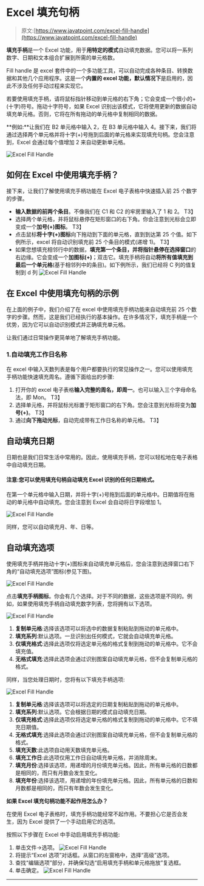 # Excel 填充句柄

> 原文:[https://www.javatpoint.com/excel-fill-handle](https://www.javatpoint.com/excel-fill-handle)

**填充手柄**是一个 Excel 功能，用于**用特定的模式**自动填充数据。您可以将一系列数字、日期和文本组合扩展到所需的单元格数。

Fill handle 是 excel 套件中的一个多功能工具，可以自动完成各种条目、转换数据和其他几个应用程序。这是一个**内置的 excel 功能，默认情况下**是启用的，因此不涉及任何手动过程来实现它。

若要使用填充手柄，请将鼠标指针移动到单元格的右下角；它会变成一个很小的+(十字)符号。拖动十字符号，如果 Excel 识别出该模式，它将使用更新的数据自动填充单元格。否则，它将在所有拖动的单元格中复制相同的数据。

**例如:**让我们在 B2 单元格中输入 2，在 B3 单元格中输入 4。接下来，我们将通过选择两个单元格并将十字(+)号拖到后面的单元格来实现填充句柄。您会注意到，Excel 会通过每个值增加 2 来自动更新单元格。

![Excel Fill Handle](img/f663f5625433faaf0f04bed3d9182831.png)

## 如何在 Excel 中使用填充手柄？

接下来，让我们了解使用填充手柄功能在 Excel 电子表格中快速插入前 25 个数字的步骤。

*   **输入数据的前两个条目**。不像我们在 C1 和 C2 的牢房里输入了 1 和 2。
    T3】
*   选择两个单元格，并将鼠标悬停在矩形窗口的右下角。你会注意到光标会立即变成一个**加号(+)图标**。
    T3】
*   点击鼠标**将十字(+)图标**向下拖动到下面的单元格，直到到达第 25 个值。如下例所示，excel 将自动识别填充前 25 个条目的模式(递增 1)。
    T3】
*   如果您想填充相邻行中的数据，**填充第一个条目，并将指针悬停在选择窗口**的右边缘。它会变成一个**加图标(+)**；双击它。填充手柄将自动**将所有值填充到最后一个单元格**(基于相邻列中的条目)。如下例所示，我们已经将 C 列的值复制到 d 列
    ![Excel Fill Handle](img/51853d77f8eaf7957c92875f10b65161.png)

## 在 Excel 中使用填充句柄的示例

在上面的例子中，我们介绍了在 excel 中使用填充手柄功能来自动填充前 25 个数字的步骤。然而，这是我们已经执行的基本操作。在许多情况下，填充手柄是一个优势，因为它可以自动识别模式并正确填充单元格。

让我们通过日常操作更简单地了解填充手柄功能。

### 1.自动填充工作日名称

在 excel 中输入天数列表是每个用户都要执行的常见操作之一。您可以使用填充手柄功能快速填充周名。遵循下面给出的步骤:

1.  打开你的 excel 电子表格**输入完整的周名，即周一**。也可以输入三个字母命名法，即 Mon。
    T3】
2.  选择单元格，并将鼠标光标置于矩形窗口的右下角。您会注意到光标将变为**加号(+)**。
    T3】
3.  通过**向下拖动光标**，自动完成带有工作日名称的单元格。
    T3】

## 自动填充日期

日期也是我们日常生活中常用的。因此，使用填充手柄，您可以轻松地在电子表格中自动填充日期。

#### 注意:您可以使用填充句柄自动填充 Excel 识别的任何日期格式。

在第一个单元格中输入日期，并将十字(+)号拖到后面的单元格中。日期值将在拖动的单元格中自动填充。您会注意到 Excel 会自动将日字段增加 1。

![Excel Fill Handle](img/80d00caf327259c97b89b43cf2f67bee.png)

同样，您可以自动填充月、年、日等。

## 自动填充选项

使用填充手柄并拖动十字(+)图标来自动填充单元格后，您会注意到选择窗口右下角的“自动填充选项”图标(参见下图)。

![Excel Fill Handle](img/942becca913f16403c7736524dfa5934.png)

点击**填充手柄图标**。你会有几个选择。对于不同的数据，这些选项是不同的。例如，如果使用填充手柄自动填充数字列表，您将拥有以下选项。

![Excel Fill Handle](img/bf1f36038afcf4c93e9acd9c4fc81457.png)

1.  **复制单元格**:选择该选项可以将选中的数据复制粘贴到拖动的单元格中。
2.  **填充系列**:默认选项。一旦识别出任何模式，它就会自动填充单元格。
3.  **仅填充格式**:选择此选项仅将选定单元格的格式复制到拖动的单元格中。它不会填充值。
4.  **无格式填充**:选择此选项会通过识别图案自动填充单元格，但不会复制单元格的格式。

同样，当您处理日期时，您将有以下填充手柄选项:

![Excel Fill Handle](img/3999bca7a61fc487825e907f9c355b0e.png)

1.  **复制单元格**:选择该选项可以将选定的日期复制粘贴到拖动的单元格中。
2.  **填充系列**:默认选项。它会根据日期的模式自动填充日期。
3.  **仅填充格式**:选择此选项仅将选定单元格的格式复制到拖动的单元格中。它不填充日期值。
4.  **无格式填充**:选择此选项会通过识别图案自动填充单元格，但不会复制单元格的格式。
5.  **填充天数**:此选项自动用天数填充单元格。
6.  **填充工作日**:此选项仅用工作日自动填充单元格，并消除周末。
7.  **填充月份**:选择该选项，用递增的月份填充单元格。因此，所有单元格的日数都是相同的，而只有月数会发生变化。
8.  **填充年份**:选择该选项，用递增的年份填充单元格。因此，所有单元格的日数和月数都是相同的，而只有年数会发生变化。

**如果 Excel 填充句柄功能不起作用怎么办？**

在使用 Excel 电子表格时，填充手柄功能经常不起作用。不要担心它是否会发生，因为 Excel 提供了一个手动启用它的选项。

按照以下步骤在 Excel 中手动启用填充手柄功能:

1.  单击文件->选项。
    ![Excel Fill Handle](img/f0df48e8690a86e4e9d7396642479b62.png)
2.  将提示“Excel 选项”对话框。从窗口的左窗格中，选择“高级”选项。
3.  查找“编辑选项”部分，并确保勾选“启用填充手柄和单元格拖放”复选框。
4.  单击确定。
    ![Excel Fill Handle](img/4532877a9a338404489e91b992aa4cc0.png)

* * *